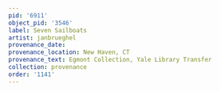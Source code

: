 ```yaml
---
pid: '6911'
object_pid: '3546'
label: Seven Sailboats
artist: janbrueghel
provenance_date:
provenance_location: New Haven, CT
provenance_text: Egmont Collection, Yale Library Transfer
collection: provenance
order: '1141'
---
```

